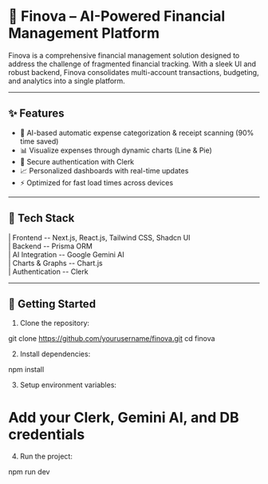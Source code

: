 # 💼 Finova – AI-Powered Financial Management Platform

Finova is a comprehensive financial management solution designed to address the challenge of fragmented financial tracking. With a sleek UI and robust backend, Finova consolidates multi-account transactions, budgeting, and analytics into a single platform.

---

## ✨ Features

- 🧠 AI-based automatic expense categorization & receipt scanning (90% time saved)
- 📊 Visualize expenses through dynamic charts (Line & Pie)
- 🔐 Secure authentication with Clerk
- 📈 Personalized dashboards with real-time updates
- ⚡ Optimized for fast load times across devices

---

## 🔧 Tech Stack
                                     
| Frontend -- Next.js, React.js, Tailwind CSS, Shadcn UI     
| Backend -- Prisma ORM                                     
| AI Integration -- Google Gemini AI                               
| Charts & Graphs -- Chart.js                                        
| Authentication -- Clerk                                          

---
## 🚀 Getting Started

1. Clone the repository:

git clone https://github.com/yourusername/finova.git
cd finova

2. Install dependencies:

npm install

3. Setup environment variables:
# Add your Clerk, Gemini AI, and DB credentials


4. Run the project:

npm run dev

